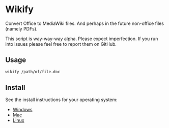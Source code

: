 Wikify
======

Convert Office to MediaWiki files. And perhaps in the future non-office files (namely PDFs).

This script is way-way-way alpha. Please expect imperfection. If you run into issues please feel free to report them on GitHub.

## Usage

```bash
wikify /path/of/file.doc
```

## Install

See the install instructions for your operating system:

* [Windows](Install/Windows.md)
* [Mac](Install/Mac.md)
* [Linux](Install/Linux.md)
